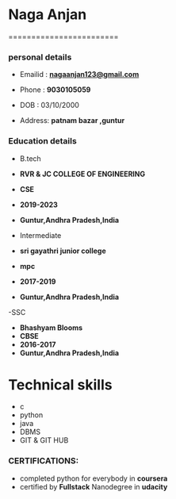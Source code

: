 # Naga Anjan
========================
### personal details

  - Emailid : **nagaanjan123@gmail.com**  
  
  - Phone : **9030105059**
  - DOB : 03/10/2000
  - Address: **patnam bazar ,guntur**
 
 ### Education details
 - B.tech
 - **RVR & JC COLLEGE OF ENGINEERING**
 - **CSE**
 - **2019-2023**
 - **Guntur,Andhra Pradesh,India**
 
 - Intermediate
 - **sri gayathri junior college**
- **mpc**
- **2017-2019**
- **Guntur,Andhra Pradesh,India**
 
 -SSC
 - **Bhashyam Blooms**
 - **CBSE**
 - **2016-2017**
 - **Guntur,Andhra Pradesh,India**
 
 # Technical skills
 - c
 - python
 - java
 - DBMS
 - GIT & GIT HUB
 
 ### CERTIFICATIONS:
 - completed python for everybody in **coursera**
 - certified by **Fullstack** Nanodegree in **udacity**
